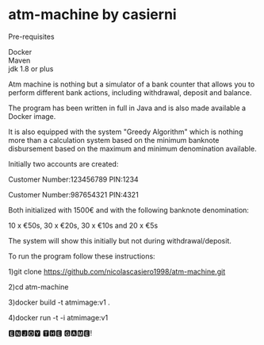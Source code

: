 # atm-machine by casierni

Pre-requisites

Docker    
Maven   
jdk 1.8 or plus   

Atm machine is nothing but a simulator of a bank counter that allows you to perform different bank actions, including withdrawal, deposit and balance.

The program has been written in full in Java and is also made available a Docker image.

It is also equipped with the system "Greedy Algorithm" which is nothing more than a calculation system based on the minimum banknote disbursement based on the maximum and minimum denomination available.

Initially two accounts are created:

Customer Number:123456789      PIN:1234

Customer Number:987654321      PIN:4321

Both initialized with 1500€ and with the following banknote denomination:

10 x €50s, 30 x €20s, 30 x €10s and 20 x €5s

The system will show this initially but not during withdrawal/deposit.

To run the program follow these instructions:  

1)git clone https://github.com/nicolascasiero1998/atm-machine.git   

2)cd atm-machine    

3)docker build -t atmimage:v1 .   

4)docker run -t -i atmimage:v1


🅴🅽🅹🅾🆈 🆃🅷🅴 🅶🅰🅼🅴!
